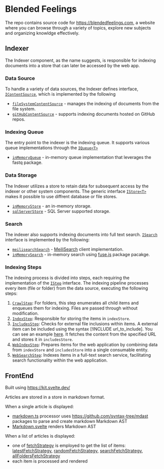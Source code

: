 # Blended Feelings
The repo contains source code for https://blendedfeelings.com,
a website where you can browse through a variety of topics, explore new subjects and organizing knowldge effectively.

## Indexer

The Indexer component, as the name suggests, is responsible for indexing documents into a store that can later be accessed by the web app.

### Data Source

To handle a variety of data sources, the Indexer defines interface, [`IContentSource`](src/indexer/lib/contentSource/contentSource.ts), which is implemented by the following 

- [`fileSystemContentSource`](src/indexer/lib/contentSource/fileSystemContentSource.ts) - manages the indexing of documents from the file system.
- [`gitHubContentSource`](src/indexer/lib/contentSource/gitHubContentSource.ts) - supports indexing documents hosted on GitHub repos.

### Indexing Queue

The entry point to the indexer is the indexing queue. It supports various queue implementations through the [`IQueue<T>`](src/indexer/lib/queue/index.ts)
- [`inMemoryQueue`](src/indexer/lib/queue/inMemoryQueue.ts) - in-memory queue implementation that leverages the fastq package.

### Data Storage

The Indexer utilizes a store to retain data for subsequent access by the indexer or other system components. The generic interface [`IStore<T>`](/src/indexer/lib/store/index.ts) makes it possible to use diffrent database or file stores.

- [`inMemoryStore`](src/indexer/lib/store/inMemoryStore.ts) - an in-memory storage.
- [`sqlServerStore`](src/indexer/lib/store/sqlServerStore.ts) -  SQL Server supported storage.

### Search
The indexer also supports indexing documents into full text search. [`ISearch`](src/indexer/lib/search/index.ts) interface is implemented by the following:

- [`meilisearchSearch`](src/indexer/lib/search/meilisearchSearch.ts) - [MeiliSearch](https://www.meilisearch.com/) client implementation.
- [`inMemorySearch`](src/indexer/lib/search/inMemorySearch.ts) - in-memory search using [fuse.js](https://www.fusejs.io/) package pacakge.

### Indexing Steps

The indexing process is divided into steps, each requiring the implementation of the [`IStep`](src/indexer/lib/indexer/index.ts) interface. The indexing pipeline processes every item (file or folder) from the data source, executing the following steps:

1. [`CrawlStep`](src/indexer/lib/indexer/crawlStep.ts): For folders, this step enumerates all child items and enqueues them for indexing. Files are passed through without modification.
2. [`IndexStep`](src/indexer/lib/indexer/indexStep.ts): Responsible for storing the items in `indexStore`.
3. [`IncludesStep`](src/indexer/lib/indexer/includesStep.ts): Checks for external file inclusions within items. A external item can be included using the syntax [!INCLUDE url_to_include]. You can see an example [here](https://github.com/BlendedFeelings/software/blob/main/algorithms/sort/bubble-sort-algorithm.md). It fetches the content from the specified URL and stores it in `includesStore`.
4. [`WebIndexStep`](src/indexer/lib/indexer/webIndexStep.ts): Prepares items for the web application by combining data from `indexStore` and `includesStore` into a single consumable entity.
5. [`WebSearchStep`](src/indexer/lib/indexer/webSearchStep.ts): Indexes items in a full-text search service, facilitating search functionality  within the web application.


## FrontEnd

Built using https://kit.svelte.dev/

Articles are stored in a store in markdown format.

When a single article is displayed:
- [markdown.ts](src/web/src/lib/markdown/processor/markdown.ts) processor uses https://github.com/syntax-tree/mdast packages to parse and create markdown Markdown AST
- [Markdown.svelte](src/web/src/lib/markdown/components/Markdown.svelte) renders Markdown AST

When a list of articles is displayed:
- one of [fetchStrategy](src/web/src/lib/webIndex/fetchStrategy.ts) is employed to get the list of items: [latestFetchStrategy](src/web/src/lib/webIndex/latestFetchStrategy.ts), [randomFetchStrategy](src/web/src/lib/webIndex/randomFetchStrategy.ts), [searchFetchStrategy](src/web/src/lib/webIndex/searchFetchStrategy.ts), [allFoldersFetchStrategy](src/web/src/lib/webIndex/allFoldersFetchStrategy.ts)
- each item is processed and rendered

